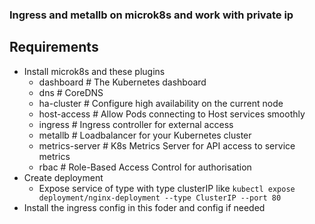 ### Ingress and metallb on microk8s and work with private ip

## Requirements
* Install microk8s and these plugins
    *  dashboard            # The Kubernetes dashboard
    *  dns                  # CoreDNS
    *  ha-cluster           # Configure high availability on the current node
    *  host-access          # Allow Pods connecting to Host services smoothly
    *  ingress              # Ingress controller for external access
    *  metallb              # Loadbalancer for your Kubernetes cluster
    *  metrics-server       # K8s Metrics Server for API access to service metrics
    *  rbac                 # Role-Based Access Control for authorisation
* Create deployment 
    * Expose service of type with type clusterIP like
    ```kubectl expose deployment/nginx-deployment --type ClusterIP --port 80```
* Install the ingress config in this foder and config if needed
